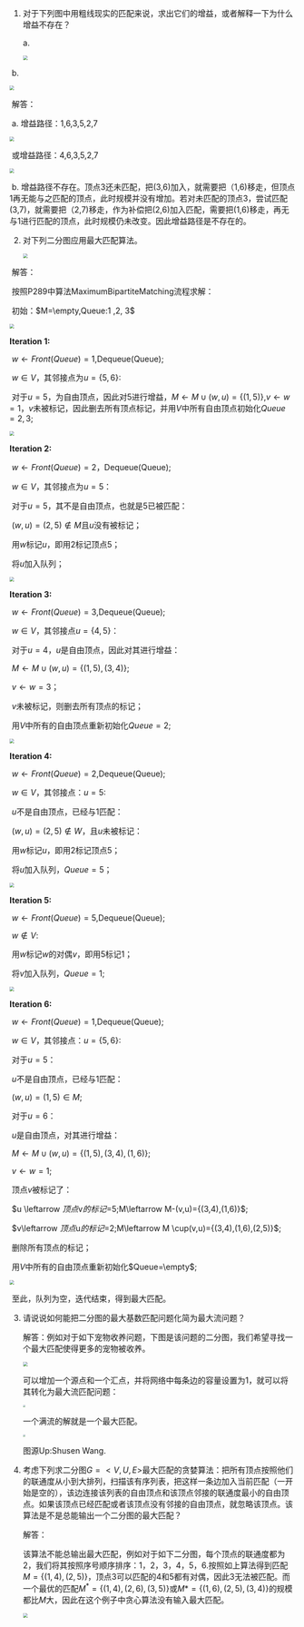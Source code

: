 1. 对于下列图中用粗线现实的匹配来说，求出它们的增益，或者解释一下为什么增益不存在？

   a. 

   <img src="https://note.youdao.com/yws/public/resource/6568f115c080df7b0418799aa462414d/xmlnote/WEBRESOURCE0eca98969a9e43c9669e07d6a7b68177/33" style="zoom:50%;" />

​		b. 

<img src="https://note.youdao.com/yws/public/resource/6568f115c080df7b0418799aa462414d/xmlnote/WEBRESOURCE72f3f0fa664773289bbbc1d1a63d3b8b/27" style="zoom:50%;" />

​		解答：

​		a. 增益路径：1,6,3,5,2,7

<img src="https://note.youdao.com/yws/public/resource/6568f115c080df7b0418799aa462414d/xmlnote/WEBRESOURCE2e44360b18322717aa3dc96f3bf859d8/28" style="zoom: 50%;" />



​			或增益路径：4,6,3,5,2,7

<img src="https://note.youdao.com/yws/public/resource/6568f115c080df7b0418799aa462414d/xmlnote/WEBRESOURCEe535e3578abecd89483a19161e3c8188/24" style="zoom:50%;" />

​		b. 增益路径不存在。顶点3还未匹配，把(3,6)加入，就需要把（1,6)移走，但顶点1再无能与之匹配的顶点，此时规模并没有增加。若对未匹配的顶点3，尝试匹配(3,7)，就需要把（2,7)移走，作为补偿把(2,6)加入匹配，需要把(1,6)移走，再无与1进行匹配的顶点，此时规模仍未改变。因此增益路径是不存在的。

2. 对下列二分图应用最大匹配算法。

   <img src="https://note.youdao.com/yws/public/resource/6568f115c080df7b0418799aa462414d/xmlnote/WEBRESOURCE60fd240e706566bc844ec764410b8ef3/21" style="zoom:50%;" />

​	解答：

​	按照P289中算法MaximumBipartiteMatching流程求解：

​	初始：$M=\empty,Queue:1 ,2, 3$

<img src="https://note.youdao.com/yws/public/resource/6568f115c080df7b0418799aa462414d/xmlnote/WEBRESOURCEfc74982f139581f2f764d0ccbf594072/19" style="zoom:50%;" />

**Iteration 1:**

​					$w \leftarrow Front(Queue)=1$,Dequeue(Queue);

​					$w \in V$，其邻接点为$u=\{5,6\}$:

​							对于$u=5$，为自由顶点，因此对5进行增益，$M\leftarrow M\cup(w,u)=\{(1,5)\}$,$v \leftarrow w=1$，$v$未被标记，因此删去所有顶点标记，并用$V$中所有自由顶点初始化$Queue=2,3$;



<img src="https://note.youdao.com/yws/public/resource/6568f115c080df7b0418799aa462414d/xmlnote/WEBRESOURCEcb44b4ccc22f314cfd6c432a78922e3f/18" style="zoom:50%;" />

**Iteration 2:**

​				$w\leftarrow Front(Queue)=2$，Dequeue(Queue);

​				$w\in V$，其邻接点为$u=5$：

​							对于$u=5$，其不是自由顶点，也就是5已被匹配：

​									$(w,u)=(2,5)\notin M$且$u$没有被标记；

​									用$w$标记$u$，即用2标记顶点5；

​									将$u$加入队列；

<img src="https://note.youdao.com/yws/public/resource/6568f115c080df7b0418799aa462414d/xmlnote/WEBRESOURCEad9f0a926059578e234cbc99c2f129c2/17" style="zoom:50%;" />

**Iteration 3:**

​			$w \leftarrow Front(Queue)=3$,Dequeue(Queue);

​			$w\in V$，其邻接点$u=\{4,5\}$：

​						对于$u=4$，$u$是自由顶点，因此对其进行增益：

​								$M\leftarrow M\cup (w,u)=\{(1,5),(3,4)\}$;

​								$v \leftarrow w=3$；

​								$v$未被标记，则删去所有顶点的标记；

​								用$V$中所有的自由顶点重新初始化$Queue=2$;

<img src="https://note.youdao.com/yws/public/resource/6568f115c080df7b0418799aa462414d/xmlnote/WEBRESOURCE72ab1deb25d489e7175c54f2f7e32a79/10" style="zoom:50%;" />

**Iteration 4:**

​			$w \leftarrow Front(Queue)=2$,Dequeue(Queue);

​			$w\in V$，其邻接点：$u=5$:

​						$u$不是自由顶点，已经与1匹配：

​									$(w,u)=(2,5)\notin W$，且$u$未被标记：

​												用$w$标记$u$，即用2标记顶点5；

​												将$u$加入队列，$Queue=5$；

<img src="https://note.youdao.com/yws/public/resource/6568f115c080df7b0418799aa462414d/xmlnote/WEBRESOURCE12832549e12a4e6370d06667f5704873/14" style="zoom:50%;" />

**Iteration 5:**

​			$w \leftarrow Front(Queue)=5$,Dequeue(Queue);

​			$w\notin V$:

​						用$w$标记$w$的对偶$v$，即用5标记1；

​						将$v$加入队列，$Queue=1$;

<img src="https://note.youdao.com/yws/public/resource/6568f115c080df7b0418799aa462414d/xmlnote/WEBRESOURCEff6de209f0863737eeea07e8a209f54a/12" style="zoom:50%;" />

**Iteration 6:**

​			$w \leftarrow Front(Queue)=1$,Dequeue(Queue);

​			$w\in V$，其邻接点：$u=\{5,6\}$:

​						对于$u=5$：

​									$u$不是自由顶点，已经与1匹配：

​												$(w,u)=(1,5)\in M$;

​						对于$u=6$：

​									$u$是自由顶点，对其进行增益：

​												$M\leftarrow M\cup(w,u)=\{(1,5),(3,4),(1,6)\}$;

​												$v\leftarrow w=1$;

​												顶点$v$被标记了：

​															$u \leftarrow $顶点$v$的标记$=5$;$M\leftarrow M-(v,u)=\{(3,4),(1,6)\}$;

​															$v\leftarrow $顶点$u$的标记$=2$;$M\leftarrow M \cup(v,u)=\{(3,4),(1,6),(2,5)\}$;

​												删除所有顶点的标记；

​												用$V$中所有的自由顶点重新初始化$Queue=\empty$;

<img src="https://note.youdao.com/yws/public/resource/6568f115c080df7b0418799aa462414d/xmlnote/WEBRESOURCE2f65a950fd263b6e9161cc5bdf3bd8fb/13" style="zoom:50%;" />

​		至此，队列为空，迭代结束，得到最大匹配。

3. 请说说如何能把二分图的最大基数匹配问题化简为最大流问题？

   解答：例如对于如下宠物收养问题，下图是该问题的二分图，我们希望寻找一个最大匹配使得更多的宠物被收养。

   <img src="https://note.youdao.com/yws/public/resource/6568f115c080df7b0418799aa462414d/xmlnote/WEBRESOURCE72b45d624bba6f79408fb6c199ed288d/79" style="zoom: 50%;" />

   可以增加一个源点和一个汇点，并将网络中每条边的容量设置为1，就可以将其转化为最大流匹配问题：

   <img src="https://note.youdao.com/yws/public/resource/6568f115c080df7b0418799aa462414d/xmlnote/WEBRESOURCE744dbd1cde3e188b63a9754465fe4a1d/83" style="zoom: 25%;" />

   一个满流的解就是一个最大匹配。

   <img src="https://note.youdao.com/yws/public/resource/6568f115c080df7b0418799aa462414d/xmlnote/WEBRESOURCE553bf98a17fa174868f02ee83dd93514/81" style="zoom: 25%;" />

   图源Up:Shusen Wang.

4. 考虑下列求二分图$G=<V,U,E>$最大匹配的贪婪算法：把所有顶点按照他们的联通度从小到大排列，扫描该有序列表，把这样一条边加入当前匹配（一开始是空的），该边连接该列表的自由顶点和该顶点邻接的联通度最小的自由顶点。如果该顶点已经匹配或者该顶点没有邻接的自由顶点，就忽略该顶点。该算法是不是总能输出一个二分图的最大匹配？

   解答：

   该算法不能总输出最大匹配，例如对于如下二分图，每个顶点的联通度都为2，我们将其按照序号顺序排序：1，2，3，4，5，6.按照如上算法得到匹配$M=\{(1,4),(2,5)\}$，顶点3可以匹配的4和5都有对偶，因此3无法被匹配。而一个最优的匹配$M^*=\{(1,4),(2,6),(3,5)\}$或$M*=\{(1,6),(2,5),(3,4)\}$的规模都比$M$大，因此在这个例子中贪心算法没有输入最大匹配。

   <img src="https://note.youdao.com/yws/public/resource/6568f115c080df7b0418799aa462414d/xmlnote/WEBRESOURCEbaf9504d95ba03ad9c8164122bbf578c/74" style="zoom:50%;" />